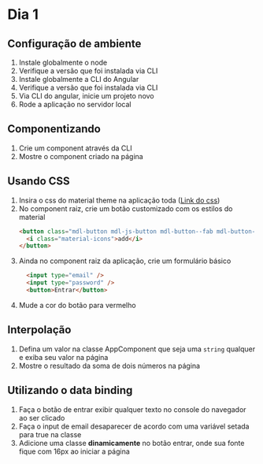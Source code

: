 # Dia 1

## Configuração de ambiente

1) Instale globalmente o node
2) Verifique a versão que foi instalada via CLI
3) Instale globalmente a CLI do Angular
4) Verifique a versão que foi instalada via CLI
5) Via CLI do angular, inicie um projeto novo
6) Rode a aplicação no servidor local

## Componentizando

1) Crie um component através da CLI
2) Mostre o component criado na página

## Usando CSS

1) Insira o css do material theme na aplicação toda ([Link do css](https://code.getmdl.io/1.3.0/material.indigo-red.min.css))
2) No component raiz, crie um botão customizado com os estilos do material
    ```html
    <button class="mdl-button mdl-js-button mdl-button--fab mdl-button--colored">
      <i class="material-icons">add</i>
    </button>
    ```
3) Ainda no component raiz da aplicação, crie um formulário básico
    ```html
      <input type="email" />
      <input type="password" />
      <button>Entrar</button>
    ```
3) Mude a cor do botão para vermelho

## Interpolação

1) Defina um valor na classe AppComponent que seja uma `string` qualquer e exiba seu valor na página 
2) Mostre o resultado da soma de dois números na página

## Utilizando o data binding

1) Faça o botão de entrar exibir qualquer texto no console do navegador ao ser clicado
2) Faça o input de email desaparecer de acordo com uma variável setada para true na classe
3) Adicione uma classe **dinamicamente** no botão entrar, onde sua fonte fique com 16px ao iniciar a página
